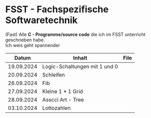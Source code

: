 # FSST - Fachspezifische Softwaretechnik
(Fast) Alle **C - Programme/source code** die ich im FSST unterricht geschrieben habe. <br>
Ich weis geht spannender


| Datum | Inhalt | File |
|-------|--------|------|
| 19.09.2024 | Logic-Schaltungen mit 1 und 0| |
| 20.09.2024 | Schleifen ||
| 26.09.2024 | Fib | |
| 27.09.2024 | Kleine 1 * 1 Grid | |
| 28.09.2024 | Asscci Art - Tree | |
| 03.10.2024 | Lottozahlen | |
